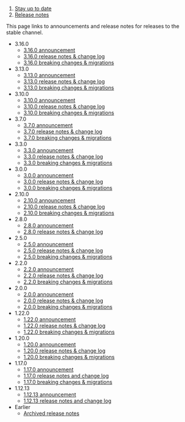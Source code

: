 1.  [Stay up to date](https://docs.flutter.dev/release)
2.  [Release notes](https://docs.flutter.dev/release/release-notes)

This page links to announcements and release notes for releases to the stable channel.

-   3.16.0
    -   [3.16.0 announcement](https://medium.com/flutter/whats-new-in-flutter-3-16-dba6cb1015d1)
    -   [3.16.0 release notes & change log](https://docs.flutter.dev/release/release-notes/release-notes-3.16.0)
    -   [3.16.0 breaking changes & migrations](https://docs.flutter.dev/release/breaking-changes#released-in-flutter-316)
-   3.13.0
    -   [3.13.0 announcement](https://medium.com/flutter/whats-new-in-flutter-3-13-479d9b11df4d)
    -   [3.13.0 release notes & change log](https://docs.flutter.dev/release/release-notes/release-notes-3.13.0)
    -   [3.13.0 breaking changes & migrations](https://docs.flutter.dev/release/breaking-changes#released-in-flutter-313)
-   3.10.0
    -   [3.10.0 announcement](https://medium.com/flutter/whats-new-in-flutter-3-10-b21db2c38c73)
    -   [3.10.0 release notes & change log](https://docs.flutter.dev/release/release-notes/release-notes-3.10.0)
    -   [3.10.0 breaking changes & migrations](https://docs.flutter.dev/release/breaking-changes#released-in-flutter-310)
-   3.7.0
    -   [3.7.0 announcement](https://medium.com/flutter/whats-new-in-flutter-3-7-38cbea71133c)
    -   [3.7.0 release notes & change log](https://docs.flutter.dev/release/release-notes/release-notes-3.7.0)
    -   [3.7.0 breaking changes & migrations](https://docs.flutter.dev/release/breaking-changes#released-in-flutter-37)
-   3.3.0
    -   [3.3.0 announcement](https://medium.com/flutter/announcing-flutter-3-3-at-flutter-vikings-6f213e068793)
    -   [3.3.0 release notes & change log](https://docs.flutter.dev/release/release-notes/release-notes-3.3.0)
    -   [3.3.0 breaking changes & migrations](https://docs.flutter.dev/release/breaking-changes#released-in-flutter-33)
-   3.0.0
    -   [3.0.0 announcement](https://medium.com/flutter/whats-new-in-flutter-3-8c74a5bc32d0)
    -   [3.0.0 release notes & change log](https://docs.flutter.dev/release/release-notes/release-notes-3.0.0)
    -   [3.0.0 breaking changes & migrations](https://docs.flutter.dev/release/breaking-changes#released-in-flutter-3)
-   2.10.0
    -   [2.10.0 announcement](https://medium.com/flutter/whats-new-in-flutter-2-10-5aafb0314b12)
    -   [2.10.0 release notes & change log](https://docs.flutter.dev/release/release-notes/release-notes-2.10.0)
    -   [2.10.0 breaking changes & migrations](https://docs.flutter.dev/release/breaking-changes#released-in-flutter-210)
-   2.8.0
    -   [2.8.0 announcement](https://medium.com/flutter/whats-new-in-flutter-2-8-d085b763d181)
    -   [2.8.0 release notes & change log](https://docs.flutter.dev/release/release-notes/release-notes-2.8.0)
-   2.5.0
    -   [2.5.0 announcement](https://medium.com/flutter/whats-new-in-flutter-2-5-6f080c3f3dc)
    -   [2.5.0 release notes & change log](https://docs.flutter.dev/release/release-notes/release-notes-2.5.0)
    -   [2.5.0 breaking changes & migrations](https://docs.flutter.dev/release/breaking-changes#released-in-flutter-25)
-   2.2.0
    -   [2.2.0 announcement](https://medium.com/flutter/whats-new-in-flutter-2-2-fd00c65e2039)
    -   [2.2.0 release notes & change log](https://docs.flutter.dev/release/release-notes/release-notes-2.2.0)
    -   [2.2.0 breaking changes & migrations](https://docs.flutter.dev/release/breaking-changes#released-in-flutter-22)
-   2.0.0
    -   [2.0.0 announcement](https://medium.com/flutter/whats-new-in-flutter-2-0-fe8e95ecc65)
    -   [2.0.0 release notes & change log](https://docs.flutter.dev/release/release-notes/release-notes-2.0.0)
    -   [2.0.0 breaking changes & migrations](https://docs.flutter.dev/release/breaking-changes#released-in-flutter-2)
-   1.22.0
    -   [1.22.0 announcement](https://medium.com/flutter/announcing-flutter-1-22-stable-44f146009e5f)
    -   [1.22.0 release notes & change log](https://docs.flutter.dev/release/release-notes/release-notes-1.22.0)
    -   [1.22.0 breaking changes & migrations](https://docs.flutter.dev/release/breaking-changes#released-in-flutter-122)
-   1.20.0
    -   [1.20.0 announcement](https://medium.com/flutter/announcing-flutter-1-20-2aaf68c89c75)
    -   [1.20.0 release notes & change log](https://docs.flutter.dev/release/release-notes/release-notes-1.20.0)
    -   [1.20.0 breaking changes & migrations](https://docs.flutter.dev/release/breaking-changes#released-in-flutter-120)
-   1.17.0
    -   [1.17.0 announcement](https://medium.com/flutter/announcing-flutter-1-17-4182d8af7f8e)
    -   [1.17.0 release notes and change log](https://docs.flutter.dev/release/release-notes/release-notes-1.17.0)
    -   [1.17.0 breaking changes & migrations](https://docs.flutter.dev/release/breaking-changes#released-in-flutter-117)
-   1.12.13
    -   [1.12.13 announcement](https://medium.com/flutter/announcing-flutter-1-12-what-a-year-22c256ba525d)
    -   [1.12.13 release notes and change log](https://docs.flutter.dev/release/release-notes/release-notes-1.12.13)
-   Earlier
    -   [Archived release notes](https://docs.flutter.dev/release/release-notes/release-notes-archive)